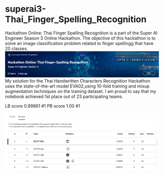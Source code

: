 # superai3-Thai_Finger_Spelling_Recognition
Hackathon Online: Thai Finger Spelling Recognition is a part of the Super AI Engineer Season 3 Online Hackathon. The objective of this hackathon is to solve an image classification problem related to finger spellingg that have 20 classes.
<br/>
![alt text](head.png)
My solution for the Thai Handwritten Characters Recognition Hackathon uses the state-of-the-art model EVA02,using 10-fold training and mixup augmentation techniques on the training dataset. I am proud to say that my notebook achieved 1st place out of 23 participating teams.
<br/>



LB score 0.99861 #1
PB score 1.00 #1
<br/>

![alt text](board.png)

